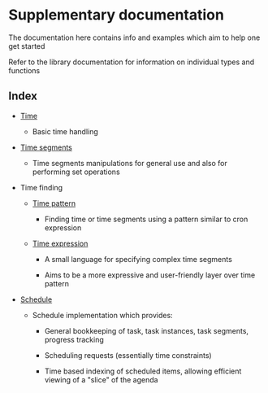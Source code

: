 # Supplementary documentation

The documentation here contains info and examples which aim to help one get started

Refer to the library documentation for information on individual types and functions

## Index

- [Time](time.md)

  - Basic time handling

- [Time segments](time_segments.md)

  - Time segments manipulations for general use and also for performing set operations

- Time finding

  - [Time pattern](time_pattern.md)

    - Finding time or time segments using a pattern similar to cron expression
    
  - [Time expression](time_expr.md)

    - A small language for specifying complex time segments
    
    - Aims to be a more expressive and user-friendly layer over time pattern

- [Schedule](sched.md)

  - Schedule implementation which provides:
  
    - General bookkeeping of task, task instances, task segments, progress tracking
    
    - Scheduling requests (essentially time constraints)
    
    - Time based indexing of scheduled items, allowing efficient viewing of a "slice" of the agenda
